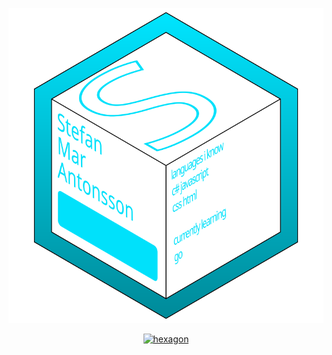 <p align="center">
  <img width="600" src="https://github.com/StefanMarAntonsson/StefanMarAntonsson/blob/44c8f118dc1f297c3017c831c60dcb93f629e269/info-panel.svg" alt="hexagon">
</p>
<p align="center">
  <a href="https://github.com/anuraghazra/github-readme-stats"><img width="400" src="https://github-readme-stats.vercel.app/api?username=StefanMarAntonsson&bg_color=00000000&title_color=00E3FD&hide_border=true&text_color=008D9D" alt="hexagon"></a>
</p>
